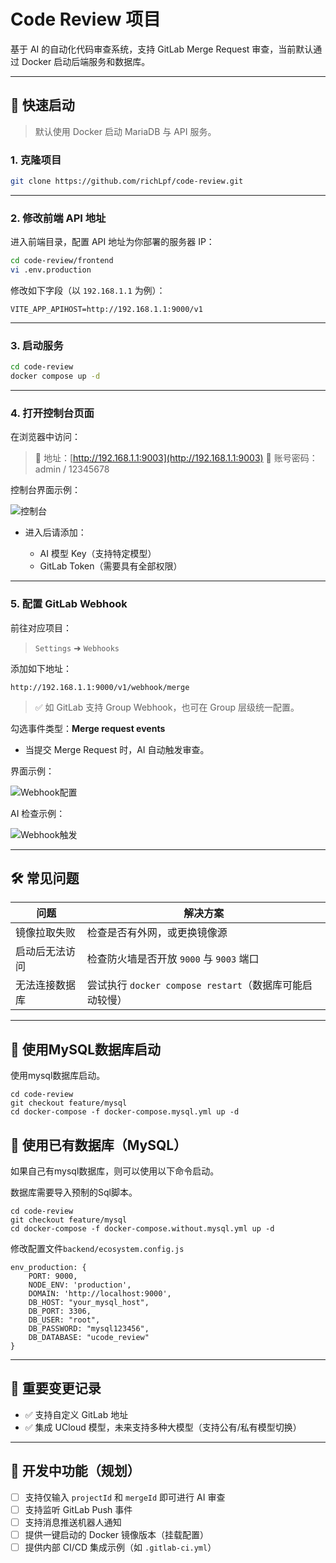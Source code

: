 # Code Review 项目

基于 AI 的自动化代码审查系统，支持 GitLab Merge Request 审查，当前默认通过 Docker 启动后端服务和数据库。

---

## 🚀 快速启动

> 默认使用 Docker 启动 MariaDB 与 API 服务。

### 1. 克隆项目

```bash
git clone https://github.com/richLpf/code-review.git
```

---

### 2. 修改前端 API 地址

进入前端目录，配置 API 地址为你部署的服务器 IP：

```bash
cd code-review/frontend
vi .env.production
```

修改如下字段（以 `192.168.1.1` 为例）：

```env
VITE_APP_APIHOST=http://192.168.1.1:9000/v1
```

---

### 3. 启动服务

```bash
cd code-review
docker compose up -d
```

---

### 4. 打开控制台页面

在浏览器中访问：

> 📍 地址：[http://192.168.1.1:9003](http://192.168.1.1:9003)
> 🔐 账号密码：admin / 12345678

控制台界面示例：

![控制台](https://picture.questionlearn.cn/blog/picture/1746626120106.png)

* 进入后请添加：

  * AI 模型 Key（支持特定模型）
  * GitLab Token（需要具有全部权限）

---

### 5. 配置 GitLab Webhook

前往对应项目：

> `Settings` ➜ `Webhooks`

添加如下地址：

```
http://192.168.1.1:9000/v1/webhook/merge
```

> ✅ 如 GitLab 支持 Group Webhook，也可在 Group 层级统一配置。

勾选事件类型：**Merge request events**

* 当提交 Merge Request 时，AI 自动触发审查。

界面示例：

![Webhook配置](https://picture.questionlearn.cn/blog/picture/1746626508783.png)

AI 检查示例：

![Webhook触发](https://picture.questionlearn.cn/blog/picture/1746626303888.png)

---

## 🛠 常见问题

| 问题      | 解决方案                                     |
| ------- | ---------------------------------------- |
| 镜像拉取失败  | 检查是否有外网，或更换镜像源                           |
| 启动后无法访问 | 检查防火墙是否开放 `9000` 与 `9003` 端口             |
| 无法连接数据库 | 尝试执行 `docker compose restart`（数据库可能启动较慢） |

---

## 🔧 使用MySQL数据库启动

使用mysql数据库启动。

```
cd code-review
git checkout feature/mysql
cd docker-compose -f docker-compose.mysql.yml up -d
```

## 🔧 使用已有数据库（MySQL）

如果自己有mysql数据库，则可以使用以下命令启动。

数据库需要导入预制的Sql脚本。

```
cd code-review
git checkout feature/mysql
cd docker-compose -f docker-compose.without.mysql.yml up -d
```

修改配置文件`backend/ecosystem.config.js`

```
env_production: {
    PORT: 9000,
    NODE_ENV: 'production',
    DOMAIN: 'http://localhost:9000',
    DB_HOST: "your_mysql_host",
    DB_PORT: 3306,
    DB_USER: "root",
    DB_PASSWORD: "mysql123456",
    DB_DATABASE: "ucode_review"
}
```
---

## 📌 重要变更记录

* ✅ 支持自定义 GitLab 地址
* ✅ 集成 UCloud 模型，未来支持多种大模型（支持公有/私有模型切换）

---

## 🔭 开发中功能（规划）

* [ ] 支持仅输入 `projectId` 和 `mergeId` 即可进行 AI 审查
* [ ] 支持监听 GitLab Push 事件
* [ ] 支持消息推送机器人通知
* [ ] 提供一键启动的 Docker 镜像版本（挂载配置）
* [ ] 提供内部 CI/CD 集成示例（如 `.gitlab-ci.yml`）